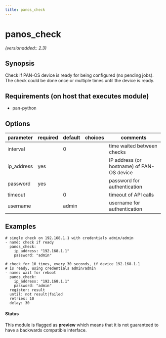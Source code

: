 ```yaml
---
title: panos_check
---
```

# panos_check

_(versionadded:: 2.3)_


## Synopsis

Check if PAN-OS device is ready for being configured (no pending jobs).
The check could be done once or multiple times until the device is ready.


## Requirements (on host that executes module)

- pan-python

## Options

| parameter | required | default | choices | comments |
| --- | --- | --- | --- | --- |
| interval |  | 0 |  | time waited between checks |
| ip_address | yes |  |  | IP address (or hostname) of PAN-OS device |
| password | yes |  |  | password for authentication |
| timeout |  | 0 |  | timeout of API calls |
| username |  | admin |  | username for authentication |

## Examples

    # single check on 192.168.1.1 with credentials admin/admin
    - name: check if ready
      panos_check:
        ip_address: "192.168.1.1"
        password: "admin"
    
    # check for 10 times, every 30 seconds, if device 192.168.1.1
    # is ready, using credentials admin/admin
    - name: wait for reboot
      panos_check:
        ip_address: "192.168.1.1"
        password: "admin"
      register: result
      until: not result|failed
      retries: 10
      delay: 30




#### Status

This module is flagged as **preview** which means that it is not guaranteed to have a backwards compatible interface.

